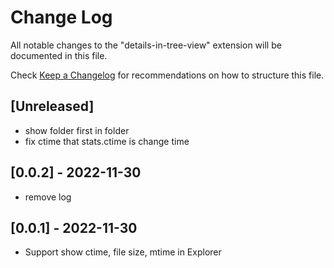 # Change Log

All notable changes to the "details-in-tree-view" extension will be documented in this file.

Check [Keep a Changelog](http://keepachangelog.com/) for recommendations on how to structure this file.

## [Unreleased]

- show folder first in folder
- fix ctime that stats.ctime is change time

## [0.0.2] - 2022-11-30

- remove log

## [0.0.1] - 2022-11-30

- Support show ctime, file size, mtime in Explorer
